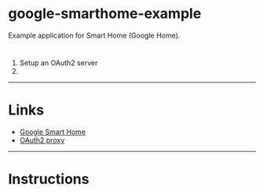 # google-smarthome-example
Example application for Smart Home (Google Home).

# 
1. Setup an OAuth2 server 
2. 

---

# Links
- [Google Smart Home](https://developers.google.com/assistant/smarthome/overview)
- [OAuth2 proxy](https://oauth2-proxy.github.io/oauth2-proxy/)

---

# Instructions
###